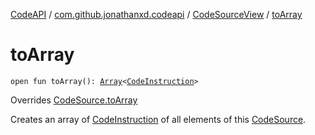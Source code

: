 [CodeAPI](../../index.md) / [com.github.jonathanxd.codeapi](../index.md) / [CodeSourceView](index.md) / [toArray](.)

# toArray

`open fun toArray(): `[`Array`](https://kotlinlang.org/api/latest/jvm/stdlib/kotlin/-array/index.html)`<`[`CodeInstruction`](../-code-instruction.md)`>`

Overrides [CodeSource.toArray](../-code-source/to-array.md)

Creates an array of [CodeInstruction](../-code-instruction.md) of all elements of this [CodeSource](../-code-source/index.md).

